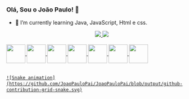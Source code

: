 ### Olá, Sou o João Paulo! 👋
- 🌱 I’m currently learning Java, JavaScript, Html e css.
<div align="center">
  <a href="https://github.com/JoaoPauloPai">
  <img height="180em" src="https://github-readme-stats.vercel.app/api?username=JoaoPauloPai&show_icons=true&theme=dark&include_all_commits=true&count_private=true"/>
  <img height="180em" src="https://github-readme-stats.vercel.app/api/top-langs/?username=JoaoPauloPai&layout=compact&langs_count=7&theme=dark"/>
</div>
  <div style="display: inline_block"><br>
  <img align="center" height="50" width="50" src="https://cdn.jsdelivr.net/gh/devicons/devicon/icons/java/java-plain-wordmark.svg"/>
 <img align="center" height="50" width="50" src="https://cdn.jsdelivr.net/gh/devicons/devicon/icons/javascript/javascript-original.svg" />
 <img align="center" height="50" width="50" src="https://cdn.jsdelivr.net/gh/devicons/devicon/icons/jquery/jquery-plain-wordmark.svg" />
 <img align="center" height="50" width="50" src="https://cdn.jsdelivr.net/gh/devicons/devicon/icons/postgresql/postgresql-original.svg" />  <img align="center" height="50" width="50" src="https://cdn.jsdelivr.net/gh/devicons/devicon/icons/spring/spring-original.svg" />
 <img align="center" height="50" width="50" src="https://cdn.jsdelivr.net/gh/devicons/devicon/icons/bootstrap/bootstrap-original.svg" /> 
 <img align="center" height="50" width="50" src="https://cdn.jsdelivr.net/gh/devicons/devicon/icons/css3/css3-original.svg" />
    
<!-- <img align="right" alt="Jp" height="150" style="border-radius:50px;" src="**https://drive.google.com/file/d/1GEvS4kInQ6sPpixpiBPZJnxTFBngE0PF/view?usp=sharing**"> -->
</div>
  
 ##
    ![Snake animation](https://github.com/JoaoPauloPai/JoaoPauloPai/blob/output/github-contribution-grid-snake.svg)
